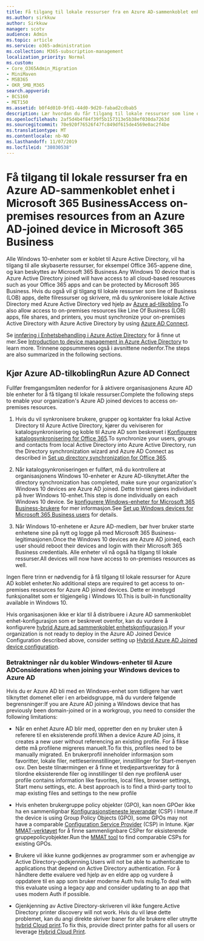```yaml
---
title: Få tilgang til lokale ressurser fra en Azure AD-sammenkoblet enhet i Microsoft 365 Business
ms.author: sirkkuw
author: Sirkkuw
manager: scotv
audience: Admin
ms.topic: article
ms.service: o365-administration
ms.collection: M365-subscription-management
localization_priority: Normal
ms.custom:
- Core_O365Admin_Migration
- MiniMaven
- MSB365
- OKR_SMB_M365
search.appverid:
- BCS160
- MET150
ms.assetid: b0f4d010-9fd1-44d0-9d20-fabad2cdbab5
description: Lær hvordan du får tilgang til lokale ressurser som line of Business-apper, delte filressurser og skrivere fra en Azure Active Directory som er koblet til Windows 10-enheten.
ms.openlocfilehash: 2af5d4b4f84f39f5b157313e5b38ef030da7263d
ms.sourcegitcommit: 70e920f76526f47fc849df615de4569e0ac2f4be
ms.translationtype: MT
ms.contentlocale: nb-NO
ms.lasthandoff: 11/07/2019
ms.locfileid: "38030538"
---
```

# <a name="access-on-premises-resources-from-an-azure-ad-joined-device-in-microsoft-365-business"></a><span data-ttu-id="1b2a6-103">Få tilgang til lokale ressurser fra en Azure AD-sammenkoblet enhet i Microsoft 365 Business</span><span class="sxs-lookup"><span data-stu-id="1b2a6-103">Access on-premises resources from an Azure AD-joined device in Microsoft 365 Business</span></span>

<span data-ttu-id="1b2a6-104">Alle Windows 10-enheter som er koblet til Azure Active Directory, vil ha tilgang til alle skybaserte ressurser, for eksempel Office 365-appene dine, og kan beskyttes av Microsoft 365 Business.</span><span class="sxs-lookup"><span data-stu-id="1b2a6-104">Any Windows 10 device that is Azure Active Directory joined will have access to all cloud-based resources such as your Office 365 apps and can be protected by Microsoft 365 Business.</span></span> <span data-ttu-id="1b2a6-105">Hvis du også vil gi tilgang til lokale ressurser som line of Business (LOB) apps, delte filressurser og skrivere, må du synkronisere lokale Active Directory med Azure Active Directory ved hjelp av [Azure ad-tilkobling](https://docs.microsoft.com/azure/active-directory/connect/active-directory-aadconnect).</span><span class="sxs-lookup"><span data-stu-id="1b2a6-105">To also allow access to on-premises resources like Line Of Business (LOB) apps, file shares, and printers, you must synchronize your on-premises Active Directory with Azure Active Directory by using [Azure AD Connect](https://docs.microsoft.com/azure/active-directory/connect/active-directory-aadconnect).</span></span> 

<span data-ttu-id="1b2a6-106">Se [innføring i Enhetsbehandling i Azure Active Directory](https://docs.microsoft.com/azure/active-directory/device-management-introduction) for å finne ut mer.</span><span class="sxs-lookup"><span data-stu-id="1b2a6-106">See [Introduction to device management in Azure Active Directory](https://docs.microsoft.com/azure/active-directory/device-management-introduction) to learn more.</span></span>
<span data-ttu-id="1b2a6-107">Trinnene oppsummeres også i avsnittene nedenfor.</span><span class="sxs-lookup"><span data-stu-id="1b2a6-107">The steps are also summarized in the following sections.</span></span>

## <a name="run-azure-ad-connect"></a><span data-ttu-id="1b2a6-108">Kjør Azure AD-tilkobling</span><span class="sxs-lookup"><span data-stu-id="1b2a6-108">Run Azure AD Connect</span></span>

<span data-ttu-id="1b2a6-109">Fullfør fremgangsmåten nedenfor for å aktivere organisasjonens Azure AD ble enheter for å få tilgang til lokale ressurser.</span><span class="sxs-lookup"><span data-stu-id="1b2a6-109">Complete the following steps to enable your organization's Azure AD joined devices to access on-premises resources.</span></span>
  
1. <span data-ttu-id="1b2a6-110">Hvis du vil synkronisere brukere, grupper og kontakter fra lokal Active Directory til Azure Active Directory, kjører du veiviseren for katalogsynkronisering og koble til Azure AD som beskrevet i [Konfigurere katalogsynkronisering for Office 365](https://support.office.com/article/1b3b5318-6977-42ed-b5c7-96fa74b08846).</span><span class="sxs-lookup"><span data-stu-id="1b2a6-110">To synchronize your users, groups and contacts from local Active Directory into Azure Active Directory, run the Directory synchronization wizard and Azure AD Connect as described in [Set up directory synchronization for Office 365](https://support.office.com/article/1b3b5318-6977-42ed-b5c7-96fa74b08846).</span></span>
    
2. <span data-ttu-id="1b2a6-111">Når katalogsynkroniseringen er fullført, må du kontrollere at organisasjonens Windows 10-enheter er Azure AD-tilknyttet.</span><span class="sxs-lookup"><span data-stu-id="1b2a6-111">After the directory synchronization has completed, make sure your organization's Windows 10 devices are Azure AD joined.</span></span> <span data-ttu-id="1b2a6-112">Dette trinnet gjøres individuelt på hver Windows 10-enhet.</span><span class="sxs-lookup"><span data-stu-id="1b2a6-112">This step is done individually on each Windows 10 device.</span></span> <span data-ttu-id="1b2a6-113">Se [konfigurere Windows-enheter for Microsoft 365 Business-brukere](set-up-windows-devices.md) for mer informasjon.</span><span class="sxs-lookup"><span data-stu-id="1b2a6-113">See [Set up Windows devices for Microsoft 365 Business users](set-up-windows-devices.md) for details.</span></span> 
    
3. <span data-ttu-id="1b2a6-114">Når Windows 10-enhetene er Azure AD-medlem, bør hver bruker starte enhetene sine på nytt og logge på med Microsoft 365 Business-legitimasjonen.</span><span class="sxs-lookup"><span data-stu-id="1b2a6-114">Once the Windows 10 devices are Azure AD joined, each user should reboot their devices and login with their Microsoft 365 Business credentials.</span></span> <span data-ttu-id="1b2a6-115">Alle enheter vil nå også ha tilgang til lokale ressurser.</span><span class="sxs-lookup"><span data-stu-id="1b2a6-115">All devices will now have access to on-premises resources as well.</span></span>
    
<span data-ttu-id="1b2a6-116">Ingen flere trinn er nødvendig for å få tilgang til lokale ressurser for Azure AD koblet enheter.</span><span class="sxs-lookup"><span data-stu-id="1b2a6-116">No additional steps are required to get access to on-premises resources for Azure AD joined devices.</span></span> <span data-ttu-id="1b2a6-117">Dette er innebygd funksjonalitet som er tilgjengelig i Windows 10.</span><span class="sxs-lookup"><span data-stu-id="1b2a6-117">This is built-in functionality available in Windows 10.</span></span> 
  
<span data-ttu-id="1b2a6-118">Hvis organisasjonen ikke er klar til å distribuere i Azure AD sammenkoblet enhet-konfigurasjon som er beskrevet ovenfor, kan du vurdere å konfigurere [hybrid Azure ad sammenkoblet enhetskonfigurasjon](manage-windows-devices.md).</span><span class="sxs-lookup"><span data-stu-id="1b2a6-118">If your organization is not ready to deploy in the Azure AD Joined Device Configuration described above, consider setting up [Hybrid Azure AD Joined device configuration](manage-windows-devices.md).</span></span>
  
### <a name="considerations-when-joining-your-windows-devices-to-azure-ad"></a><span data-ttu-id="1b2a6-119">Betraktninger når du kobler Windows-enheter til Azure AD</span><span class="sxs-lookup"><span data-stu-id="1b2a6-119">Considerations when joining your Windows devices to Azure AD</span></span>

<span data-ttu-id="1b2a6-120">Hvis du er Azure AD bli med en Windows-enhet som tidligere har vært tilknyttet domenet eller i en arbeidsgruppe, må du vurdere følgende begrensninger:</span><span class="sxs-lookup"><span data-stu-id="1b2a6-120">If you are Azure AD joining a Windows device that has previously been domain-joined or in a workgroup, you need to consider the following limitations:</span></span>
  
- <span data-ttu-id="1b2a6-121">Når en enhet Azure AD blir med, oppretter den en ny bruker uten å referere til en eksisterende profil.</span><span class="sxs-lookup"><span data-stu-id="1b2a6-121">When a device Azure AD joins, it creates a new user without referencing an existing profile.</span></span> <span data-ttu-id="1b2a6-122">For å fikse dette må profilene migreres manuelt.</span><span class="sxs-lookup"><span data-stu-id="1b2a6-122">To fix this, profiles need to be manually migrated.</span></span> <span data-ttu-id="1b2a6-123">En brukerprofil inneholder informasjon som favoritter, lokale filer, nettleserinnstillinger, innstillinger for Start-menyen osv. Den beste tilnærmingen er å finne et tredjepartsverktøy for å tilordne eksisterende filer og innstillinger til den nye profilen</span><span class="sxs-lookup"><span data-stu-id="1b2a6-123">A user profile contains information like favorites, local files, browser settings, Start menu settings, etc. A best approach is to find a third-party tool to map existing files and settings to the new profile</span></span>

- <span data-ttu-id="1b2a6-124">Hvis enheten brukergruppe policy objekter (GPO), kan noen GPOer ikke ha en sammenlignbar [Konfigurasjonstjeneste leverandør](https://docs.microsoft.com/windows/configuration/provisioning-packages/how-it-pros-can-use-configuration-service-providers) (CSP) i Intune.</span><span class="sxs-lookup"><span data-stu-id="1b2a6-124">If the device is using Group Policy Objects (GPO), some GPOs may not have a comparable [Configuration Service Provider](https://docs.microsoft.com/windows/configuration/provisioning-packages/how-it-pros-can-use-configuration-service-providers) (CSP) in Intune.</span></span> <span data-ttu-id="1b2a6-125">Kjør [MMAT-verktøyet](https://www.microsoft.com/download/details.aspx?id=45520) for å finne sammenlignbare CSPer for eksisterende gruppepolicyobjekter.</span><span class="sxs-lookup"><span data-stu-id="1b2a6-125">Run the [MMAT tool](https://www.microsoft.com/download/details.aspx?id=45520) to find comparable CSPs for existing GPOs.</span></span>

- <span data-ttu-id="1b2a6-126">Brukere vil ikke kunne godkjennes av programmer som er avhengige av Active Directory-godkjenning.</span><span class="sxs-lookup"><span data-stu-id="1b2a6-126">Users will not be able to authenticate to applications that depend on Active Directory authentication.</span></span> <span data-ttu-id="1b2a6-127">For å håndtere dette evaluere ved hjelp av en eldre app og vurdere å oppdatere til en app som bruker moderne Auth hvis mulig.</span><span class="sxs-lookup"><span data-stu-id="1b2a6-127">To deal with this evaluate using a legacy app and consider updating to an app that uses modern Auth if possible.</span></span>

- <span data-ttu-id="1b2a6-128">Gjenkjenning av Active Directory-skriveren vil ikke fungere.</span><span class="sxs-lookup"><span data-stu-id="1b2a6-128">Active Directory printer discovery will not work.</span></span> <span data-ttu-id="1b2a6-129">Hvis du vil løse dette problemet, kan du angi direkte skriver baner for alle brukere eller utnytte [hybrid Cloud print](https://docs.microsoft.com/windows-server/administration/hybrid-cloud-print/hybrid-cloud-print-deploy).</span><span class="sxs-lookup"><span data-stu-id="1b2a6-129">To fix this, provide direct printer paths for all users or leverage [Hybrid Cloud Print](https://docs.microsoft.com/windows-server/administration/hybrid-cloud-print/hybrid-cloud-print-deploy).</span></span>
